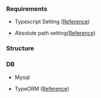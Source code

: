 ### Requirements

- Typescript Setting ([Reference](https://khalilstemmler.com/blogs/typescript/node-starter-project/))

- Absolute path setting([Reference](https://dev.to/larswaechter/path-aliases-with-typescript-in-nodejs-4353))

### Structure

### DB

- Mysql

- TypeORM ([Reference](https://typeorm.io/#/))
